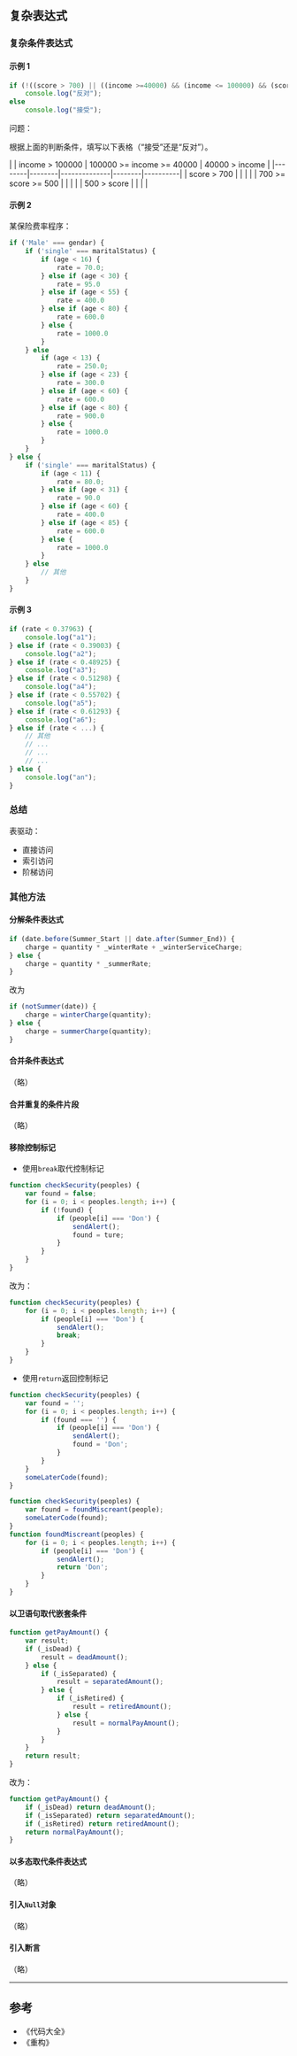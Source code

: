 

## 复杂表达式

### 复杂条件表达式

#### 示例 1

```js
if (!((score > 700) || ((income >=40000) && (income <= 100000) && (score > 500)) || (income > 100000)))
	console.log("反对");
else
	console.log("接受");
```

问题：

根据上面的判断条件，填写以下表格（“接受”还是“反对”）。

| 		 |  income > 100000  | 100000 >= income >= 40000 | 40000 > income  |
|--------|--------|--------------|--------|----------|
| score > 700  | 	  |        |     |
| 700 >= score >= 500  | 	  |        |     |
| 500 > score  | 	  |        |     |


#### 示例 2

某保险费率程序：

```js
if ('Male' === gendar) {
	if ('single' === maritalStatus) {
		if (age < 16) {
			rate = 70.0;
		} else if (age < 30) {
			rate = 95.0
		} else if (age < 55) {
			rate = 400.0
		} else if (age < 80) {
			rate = 600.0
		} else {
			rate = 1000.0
		}
	} else
		if (age < 13) {
			rate = 250.0;
		} else if (age < 23) {
			rate = 300.0
		} else if (age < 60) {
			rate = 600.0
		} else if (age < 80) {
			rate = 900.0
		} else {
			rate = 1000.0
		}
	}
} else {
	if ('single' === maritalStatus) {
		if (age < 11) {
			rate = 80.0;
		} else if (age < 31) {
			rate = 90.0
		} else if (age < 60) {
			rate = 400.0
		} else if (age < 85) {
			rate = 600.0
		} else {
			rate = 1000.0
		}
	} else
		// 其他
	}
}
```

#### 示例 3

```js
if (rate < 0.37963) {
	console.log("a1");
} else if (rate < 0.39003) {
	console.log("a2");
} else if (rate < 0.48925) {
	console.log("a3");
} else if (rate < 0.51298) {
	console.log("a4");
} else if (rate < 0.55702) {
	console.log("a5");
} else if (rate < 0.61293) {
	console.log("a6");
} else if (rate < ...) {
	// 其他
	// ...
	// ...
	// ...
} else {
	console.log("an");
}


```

### 总结

表驱动：

* 直接访问
* 索引访问
* 阶梯访问

### 其他方法

#### 分解条件表达式

```js
if (date.before(Summer_Start || date.after(Summer_End)) {
	charge = quantity * _winterRate + _winterServiceCharge;
} else {
	charge = quantity * _summerRate;
}
```

改为

```js
if (notSummer(date)) {
	charge = winterCharge(quantity);
} else {
	charge = summerCharge(quantity);
}
```

#### 合并条件表达式

（略）

#### 合并重复的条件片段

（略）

#### 移除控制标记

* 使用`break`取代控制标记

```js
function checkSecurity(peoples) {
	var found = false;
	for (i = 0; i < peoples.length; i++) {
		if (!found) {
			if (people[i] === 'Don') {
				sendAlert();
				found = ture;
			}
		}
	}
}
```

改为：

```js
function checkSecurity(peoples) {
	for (i = 0; i < peoples.length; i++) {
		if (people[i] === 'Don') {
			sendAlert();
			break;
		}
	}
}
```

* 使用`return`返回控制标记

```js
function checkSecurity(peoples) {
	var found = '';
	for (i = 0; i < peoples.length; i++) {
		if (found === '') {
			if (people[i] === 'Don') {
				sendAlert();
				found = 'Don';
			}
		}
	}
	someLaterCode(found);
}
```

```js
function checkSecurity(peoples) {
	var found = foundMiscreant(people);
	someLaterCode(found);
}
function foundMiscreant(peoples) {
	for (i = 0; i < peoples.length; i++) {
		if (people[i] === 'Don') {
			sendAlert();
			return 'Don';
		}
	}
}
```
 
#### 以卫语句取代嵌套条件

```js
function getPayAmount() {
	var result;
	if (_isDead) {
		result = deadAmount();
	} else {
		if (_isSeparated) {
			result = separatedAmount();
		} else {
			if (_isRetired) {
				result = retiredAmount();
			} else {
				result = normalPayAmount();
			}
		}
	}
	return result;
}
```

改为：

```js
function getPayAmount() {
	if (_isDead) return deadAmount();
	if (_isSeparated) return separatedAmount();
	if (_isRetired) return retiredAmount();
	return normalPayAmount();
}
```

#### 以多态取代条件表达式

（略）

#### 引入`Null`对象

（略）

#### 引入断言

（略）

***

## 参考

* 《代码大全》
* 《重构》
